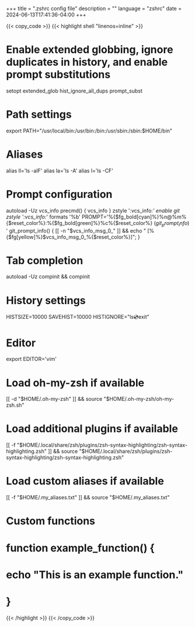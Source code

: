 +++
title = ".zshrc config file"
description = ""
language = "zshrc"
date = 2024-06-13T17:41:36-04:00
+++

{{< copy_code >}}
{{< highlight shell "linenos=inline" >}}
# Enable extended globbing, ignore duplicates in history, and enable prompt substitutions
setopt extended_glob hist_ignore_all_dups prompt_subst

# Path settings
export PATH="/usr/local/bin:/usr/bin:/bin:/usr/sbin:/sbin:$HOME/bin"

# Aliases
alias ll='ls -alF'
alias la='ls -A'
alias l='ls -CF'

# Prompt configuration
autoload -Uz vcs_info
precmd() { vcs_info }
zstyle ':vcs_info:*' enable git
zstyle ':vcs_info:*' formats '%b'
PROMPT='%{$fg_bold[cyan]%}%n@%m%{$reset_color%}:%{$fg_bold[green]%}%c%{$reset_color%} $(git_prompt_info)%{$reset_color%}$ '
git_prompt_info() { [[ -n "$vcs_info_msg_0_" ]] && echo " [%{$fg[yellow]%}$vcs_info_msg_0_%{$reset_color%}]"; }

# Tab completion
autoload -Uz compinit && compinit

# History settings
HISTSIZE=10000
SAVEHIST=10000
HISTIGNORE="ls:cd:exit"

# Editor
export EDITOR='vim'

# Load oh-my-zsh if available
[[ -d "$HOME/.oh-my-zsh" ]] && source "$HOME/.oh-my-zsh/oh-my-zsh.sh"

# Load additional plugins if available
[[ -f "$HOME/.local/share/zsh/plugins/zsh-syntax-highlighting/zsh-syntax-highlighting.zsh" ]] && source "$HOME/.local/share/zsh/plugins/zsh-syntax-highlighting/zsh-syntax-highlighting.zsh"

# Load custom aliases if available
[[ -f "$HOME/.my_aliases.txt" ]] && source "$HOME/.my_aliases.txt"

# Custom functions
# function example_function() {
#     echo "This is an example function."
# }
{{< /highlight >}}
{{< /copy_code >}}
